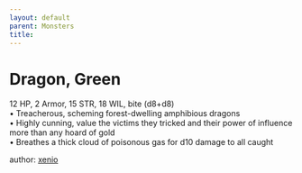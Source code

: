 ```yaml
---
layout: default
parent: Monsters 
title: 
--- 
```

# Dragon, Green
12 HP, 2 Armor, 15 STR, 18 WIL, bite (d8+d8)  
• Treacherous, scheming forest-dwelling amphibious dragons  
• Highly cunning, value the victims they tricked and their power of influence more than any hoard of gold  
• Breathes a thick cloud of poisonous gas for d10 damage to all caught  




author: [xenio](https://xenioinabottle.blogspot.com/2021/02/classic-monsters-for-cairnito-part-1.html) 



